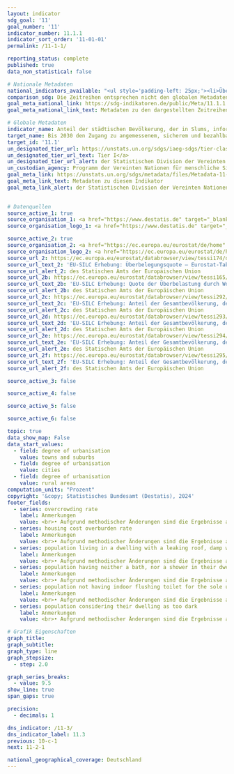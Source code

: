 ```yaml
---
layout: indicator    
sdg_goal: '11'    
goal_number: '11'    
indicator_number: 11.1.1    
indicator_sort_order: '11-01-01'    
permalink: /11-1-1/    

reporting_status: complete    
published: true    
data_non_statistical: false    

# Nationale Metadaten    
national_indicators_available: "<ul style='padding-left: 25px;'><li>Überbelegungsquote</li> <li> Quote der Überbelastung durch Wohnkosten</li> <li> Bevölkerung, die in einer Wohnung mit undichtem Dach, Feuchtigkeit in den Wänden, in den Böden, im Fundament oder Fäulnis in den Fensterrahmen oder im Boden lebt</li> <li> Bevölkerung, die weder ein Bad, noch eine Dusche in ihrer Wohnung hat</li> <li> Bevölkerung, die kein WC für den alleinigen Gebrauch ihres Haushalts hat</li> <li> Bevölkerung, die ihre Unterkunft als zu dunkel betrachtet</li></ul>"    
comparison_sdg: Die Zeitreihen entsprechen nicht den globalen Metadaten, bieten aber zusätzliche Informationen.    
goal_meta_national_link: https://sdg-indikatoren.de/public/Meta/11.1.1.pdf
goal_meta_national_link_text: Metadaten zu den dargestellten Zeitreihen    

# Globale Metadaten    
indicator_name: Anteil der städtischen Bevölkerung, der in Slums, informellen Siedlungen oder unzureichendem Wohnraum lebt    
target_name: Bis 2030 den Zugang zu angemessenem, sicherem und bezahlbarem Wohnraum und zur Grundversorgung für alle sicherstellen und Slums sanieren    
target_id: '11.1'    
un_designated_tier_url: https://unstats.un.org/sdgs/iaeg-sdgs/tier-classification/'    
un_designated_tier_url_text: Tier I</a>    
un_designated_tier_url_alert: der Statistischen Division der Vereinten Nationen    
un_custodian_agency: Programm der Vereinten Nationen für menschliche Siedlungen (UN-Habitat)    
goal_meta_link: https://unstats.un.org/sdgs/metadata/files/Metadata-11-01-01.pdf    
goal_meta_link_text: Metadaten zu diesem Indikator    
goal_meta_link_alert: der Statistischen Division der Vereinten Nationen    
    

# Datenquellen
source_active_1: true
source_organisation_1: <a href="https://www.destatis.de" target="_blank"> Statistisches Bundesamt (Destatis) </a>
source_organisation_logo_1: <a href="https://www.destatis.de" target="_blank"><img src="https://sdg-indikatoren.de/public/OrgImgDe/destatis.png" alt="Logo destatis" style="height:60px; width:148px"/></a>

source_active_2: true
source_organisation_2: <a href="https://ec.europa.eu/eurostat/de/home" target="_blank" onclick="return confirm_alert('des Statischen Amts der Europäischen Union','De');"> Statistisches Amt der Europäischen Union (Eurostat) </a>
source_organisation_logo_2: <a href="https://ec.europa.eu/eurostat/de/home" target="_blank" onclick="return confirm_alert('des Statischen Amts der Europäischen Union','De');"><img src="https://sdg-indikatoren.de/public/OrgImgDe/eurostat.png" alt="Logo eurostat" style="height:60px; width:148px"/></a>
source_url_2: https://ec.europa.eu/eurostat/databrowser/view/tessi174/default/table?lang=de
source_url_text_2: 'EU-SILC Erhebung: Überbelegungsquote – Eurostat-Tabelle [tessi174]'
source_url_alert_2: des Statischen Amts der Europäischen Union
source_url_2b: https://ec.europa.eu/eurostat/databrowser/view/tessi165/default/table?lang=de
source_url_text_2b: 'EU-SILC Erhebung: Quote der Überbelastung durch Wohnkosten – Eurostat-Tabelle [tessi165]'
source_url_alert_2b: des Statischen Amts der Europäischen Union
source_url_2c: https://ec.europa.eu/eurostat/databrowser/view/tessi292/default/table?lang=de
source_url_text_2c: 'EU-SILC Erhebung: Anteil der Gesamtbevölkerung, der in einer Wohnung mit undichtem Dach, Feuchtigkeit in den Wänden, in den Böden, im Fundament oder Fäulnis in den Fensterrahmen oder im Boden lebt – Eurostat-Tabelle [tessi292]'
source_url_alert_2c: des Statischen Amts der Europäischen Union
source_url_2d: https://ec.europa.eu/eurostat/databrowser/view/tessi293/default/table?lang=de
source_url_text_2d: 'EU-SILC Erhebung: Anteil der Gesamtbevölkerung, der weder ein Bad, noch eine Dusche in seiner Wohnung hat – Eurostat-Tabelle [tessi293]'
source_url_alert_2d: des Statischen Amts der Europäischen Union
source_url_2e: https://ec.europa.eu/eurostat/databrowser/view/tessi294/default/table?lang=de
source_url_text_2e: 'EU-SILC Erhebung: Anteil der Gesamtbevölkerung, der kein WC für den alleinigen Gebrauch seines Haushalts hat – Eurostat-Tabelle [tessi294]'
source_url_alert_2e: des Statischen Amts der Europäischen Union
source_url_2f: https://ec.europa.eu/eurostat/databrowser/view/tessi295/default/table?lang=de
source_url_text_2f: 'EU-SILC Erhebung: Anteil der Gesamtbevölkerung, der seine Unterkunft als zu dunkel betrachtet – Eurostat-Tabelle [tessi295]'
source_url_alert_2f: des Statischen Amts der Europäischen Union

source_active_3: false

source_active_4: false

source_active_5: false

source_active_6: false

topic: true    
data_show_map: False    
data_start_values: 
  - field: degree of urbanisation
    value: towns and suburbs
  - field: degree of urbanisation
    value: cities
  - field: degree of urbanisation
    value: rural areas    
computation_units: "Prozent"    
copyright: '&copy; Statistisches Bundesamt (Destatis), 2024'    
footer_fields:
  - series: overcrowding rate
    label: Anmerkungen
    value: <br>• Aufgrund methodischer Änderungen sind die Ergebnisse ab 2020 nur eingeschränkt mit den Vorjahren vergleichbar.<br>• Die aktuell dargestellten Ergebnisse für 2020 und 2021 sind Endergebnisse, für 2022 Erstergebnisse.
  - series: housing cost overburden rate
    label: Anmerkungen
    value: <br>• Aufgrund methodischer Änderungen sind die Ergebnisse ab 2020 nur eingeschränkt mit den Vorjahren vergleichbar.<br>• Die aktuell dargestellten Ergebnisse für 2020 und 2021 sind Endergebnisse, für 2022 Erstergebnisse.
  - series: population living in a dwelling with a leaking roof, damp walls, floors or foundation, or rot in window frames or floor
    label: Anmerkungen
    value: <br>• Aufgrund methodischer Änderungen sind die Ergebnisse ab 2020 nur eingeschränkt mit den Vorjahren vergleichbar.<br>• Die aktuell dargestellten Ergebnisse für 2020 und 2021 sind Endergebnisse, für 2022 Erstergebnisse.
  - series: population having neither a bath, nor a shower in their dwelling
    label: Anmerkungen
    value: <br>• Aufgrund methodischer Änderungen sind die Ergebnisse ab 2020 nur eingeschränkt mit den Vorjahren vergleichbar.<br>• Die aktuell dargestellten Ergebnisse für 2020 und 2021 sind Endergebnisse, für 2022 Erstergebnisse.<br>• Daten sind nur bis 2020 verfügbar.
  - series: population not having indoor flushing toilet for the sole use of their household
    label: Anmerkungen
    value: <br>• Aufgrund methodischer Änderungen sind die Ergebnisse ab 2020 nur eingeschränkt mit den Vorjahren vergleichbar.<br>• Die aktuell dargestellten Ergebnisse für 2020 und 2021 sind Endergebnisse, für 2022 Erstergebnisse.<br>• Daten sind nur bis 2020 verfügbar.
  - series: population considering their dwelling as too dark
    label: Anmerkungen
    value: <br>• Aufgrund methodischer Änderungen sind die Ergebnisse ab 2020 nur eingeschränkt mit den Vorjahren vergleichbar.<br>• Die aktuell dargestellten Ergebnisse für 2020 und 2021 sind Endergebnisse, für 2022 Erstergebnisse.    

# Grafik Eigenschaften    
graph_title: 
graph_subtitle:     
graph_type: line
graph_stepsize: 
  - step: 2.0    

graph_series_breaks:
  - value: 9.5
show_line: true
span_gaps: true

precision:
  - decimals: 1    

dns_indicator: /11-3/
dns_indicator_label: 11.3
previous: 10-c-1    
next: 11-2-1    

national_geographical_coverage: Deutschland    
---
```


<span></span>